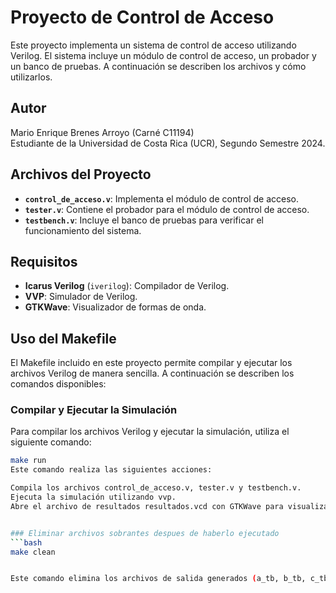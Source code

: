 # Proyecto de Control de Acceso

Este proyecto implementa un sistema de control de acceso utilizando Verilog. El sistema incluye un módulo de control de acceso, un probador y un banco de pruebas. A continuación se describen los archivos y cómo utilizarlos.

## Autor
Mario Enrique Brenes Arroyo (Carné C11194)  
Estudiante de la Universidad de Costa Rica (UCR), Segundo Semestre 2024.

## Archivos del Proyecto

- **`control_de_acceso.v`**: Implementa el módulo de control de acceso.
- **`tester.v`**: Contiene el probador para el módulo de control de acceso.
- **`testbench.v`**: Incluye el banco de pruebas para verificar el funcionamiento del sistema.

## Requisitos

- **Icarus Verilog** (`iverilog`): Compilador de Verilog.
- **VVP**: Simulador de Verilog.
- **GTKWave**: Visualizador de formas de onda.

## Uso del Makefile

El Makefile incluido en este proyecto permite compilar y ejecutar los archivos Verilog de manera sencilla. A continuación se describen los comandos disponibles:

### Compilar y Ejecutar la Simulación

Para compilar los archivos Verilog y ejecutar la simulación, utiliza el siguiente comando:

```bash
make run
Este comando realiza las siguientes acciones:

Compila los archivos control_de_acceso.v, tester.v y testbench.v.
Ejecuta la simulación utilizando vvp.
Abre el archivo de resultados resultados.vcd con GTKWave para visualizar las señales.


### Eliminar archivos sobrantes despues de haberlo ejecutado
```bash
make clean


Este comando elimina los archivos de salida generados (a_tb, b_tb, c_tb, acceso_tb.vvp y resultado.vcd).






